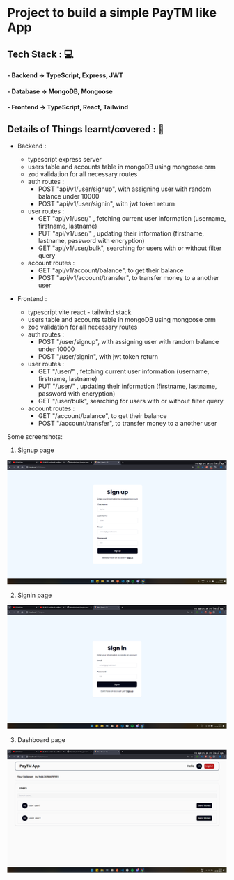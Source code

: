 # Project to build a simple PayTM like App

<!-- ## Deployed Live on 🚀: -->
<!-- ### Frontend : Vercel -> https://week-3-todo-app-mern.vercel.app/
### Backend : Render -> https://week-3-todo-app-mern.onrender.com/todos -->

## Tech Stack : 💻
#### - Backend -> TypeScript, Express, JWT 
#### - Database -> MongoDB, Mongoose
#### - Frontend -> TypeScript, React, Tailwind


<!-- ## Tests Done (POSTMAN and FRONTEND) : ✅ 👍 -->
<!-- - successfully creates new todos
- open routes/no authentication
- mark as done capability
- all synchronous backend with frontend -->


## Details of Things learnt/covered : 🎊

- Backend :
    - typescript express server
    - users table and accounts table in mongoDB using mongoose orm
    - zod validation for all necessary routes
    - auth routes : 
        - POST "api/v1/user/signup", with assigning user with random balance under 10000 
        - POST "api/v1/user/signin", with jwt token return
    - user routes : 
        - GET "api/v1/user/" , fetching current user information (username, firstname, lastname)
        - PUT "api/v1/user/" , updating their information (firstname, lastname, password with encryption)
        - GET "api/v1/user/bulk", searching for users with or without filter query
    - account routes :
        - GET "api/v1/account/balance", to get their balance
        - POST "api/v1/account/transfer", to transfer money to a another user


- Frontend :
    - typescript vite react - tailwind stack
    - users table and accounts table in mongoDB using mongoose orm
    - zod validation for all necessary routes
    - auth routes : 
        - POST "/user/signup", with assigning user with random balance under 10000 
        - POST "/user/signin", with jwt token return
    - user routes : 
        - GET "/user/" , fetching current user information (username, firstname, lastname)
        - PUT "/user/" , updating their information (firstname, lastname, password with encryption)
        - GET "/user/bulk", searching for users with or without filter query
    - account routes :
        - GET "/account/balance", to get their balance
        - POST "/account/transfer", to transfer money to a another user

Some screenshots:

1. Signup page

![signup page](image-3.png)

2. Signin page

![signin page](image-2.png)

3. Dashboard page

![dashboard page](image-4.png)


<!-- ## Bugs : ❌ -->
<!-- - no bugs recorded for the required functioning -->


<!-- ## Run : 🚀 -->
<!-- - Create .env in root folder and set the environment variables JWT_SECRET and MONGO_URL
- Run <code> node index.js </code> in root folder -->

